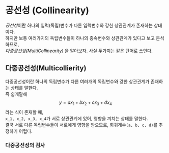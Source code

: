 # 공선성 (Collinearity)

*공선성*이란 하나의 입력(독립)변수가 다른 입력변수와 강한 상관관계가 존재하는 상태이다.  
하지만 보통 여러가지의 독립변수들이 하나의 종속변수와 상관관계가 있다고 보고 분석하므로,  
_다중공선성(MultiCollinearity)_ 을 알아보자. 사실 두가지는 같은 단어로 쓰인다.  

## 다중공선성(Multicollierity)

다중공선성이란 하나의 독립변수가 다른 여러개의 독립변수와 강한 상관관계가 존재하는 상태를 말한다.  
즉 쉽게말해 $$y = ax_1 + bx_2 + cx_3 + dx_4$$ 라는 식이 존재할 때,  
`x_1, x_2, x_3, x_4`가 서로 상관관계에 있어, 영향을 끼치는 상태를 말한다.  
결국 서로 다른 독립변수들이 서로에게 영향을 받으므로, 회귀계수`(a, b, c, d)`를 추정하기 어렵다.  

### 다중공선성의 검사

